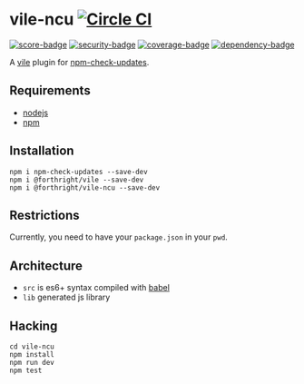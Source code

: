 # vile-ncu [![Circle CI](https://circleci.com/gh/forthright/vile-ncu.svg?style=svg&circle-token=d502ee777f304a41fbfec019f4cd8ee2652d6fa8)](https://circleci.com/gh/forthright/vile-ncu)

[![score-badge](https://vile.io/brentlintner/vile-ncu/badges/score?token=uFywUmzZfbg6UboLzn6R)](https://vile.io/brentlintner/vile-ncu) [![security-badge](https://vile.io/brentlintner/vile-ncu/badges/security?token=uFywUmzZfbg6UboLzn6R)](https://vile.io/brentlintner/vile-ncu) [![coverage-badge](https://vile.io/brentlintner/vile-ncu/badges/coverage?token=uFywUmzZfbg6UboLzn6R)](https://vile.io/brentlintner/vile-ncu) [![dependency-badge](https://vile.io/brentlintner/vile-ncu/badges/dependency?token=uFywUmzZfbg6UboLzn6R)](https://vile.io/brentlintner/vile-ncu)

A [vile](https://vile.io) plugin for [npm-check-updates](https://github.com/tjunnone/npm-check-updates).

## Requirements

- [nodejs](http://nodejs.org)
- [npm](http://npmjs.org)

## Installation

    npm i npm-check-updates --save-dev
    npm i @forthright/vile --save-dev
    npm i @forthright/vile-ncu --save-dev

## Restrictions

Currently, you need to have your `package.json` in your `pwd`.

## Architecture

- `src` is es6+ syntax compiled with [babel](https://babeljs.io)
- `lib` generated js library

## Hacking

    cd vile-ncu
    npm install
    npm run dev
    npm test
